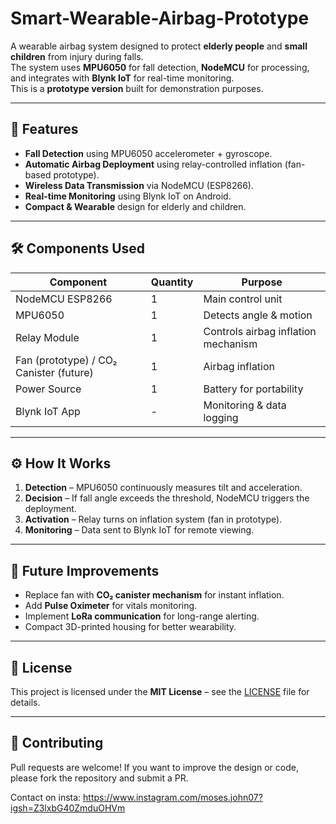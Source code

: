 # Smart-Wearable-Airbag-Prototype

A wearable airbag system designed to protect **elderly people** and **small children** from injury during falls.  
The system uses **MPU6050** for fall detection, **NodeMCU** for processing, and integrates with **Blynk IoT** for real-time monitoring.  
This is a **prototype version** built for demonstration purposes.

---

## 📌 Features
- **Fall Detection** using MPU6050 accelerometer + gyroscope.
- **Automatic Airbag Deployment** using relay-controlled inflation (fan-based prototype).
- **Wireless Data Transmission** via NodeMCU (ESP8266).
- **Real-time Monitoring** using Blynk IoT on Android.
- **Compact & Wearable** design for elderly and children.

---

## 🛠 Components Used
| Component | Quantity | Purpose |
|-----------|----------|---------|
| NodeMCU ESP8266 | 1 | Main control unit |
| MPU6050 | 1 | Detects angle & motion |
| Relay Module | 1 | Controls airbag inflation mechanism |
| Fan (prototype) / CO₂ Canister (future) | 1 | Airbag inflation |
| Power Source | 1 | Battery for portability |
| Blynk IoT App | - | Monitoring & data logging |

---
## ⚙ How It Works
1. **Detection** – MPU6050 continuously measures tilt and acceleration.
2. **Decision** – If fall angle exceeds the threshold, NodeMCU triggers the deployment.
3. **Activation** – Relay turns on inflation system (fan in prototype).
4. **Monitoring** – Data sent to Blynk IoT for remote viewing.

---

## 🚀 Future Improvements
- Replace fan with **CO₂ canister mechanism** for instant inflation.
- Add **Pulse Oximeter** for vitals monitoring.
- Implement **LoRa communication** for long-range alerting.
- Compact 3D-printed housing for better wearability.

---

## 📄 License
This project is licensed under the **MIT License** – see the [LICENSE](LICENSE) file for details.

---

## 🤝 Contributing
Pull requests are welcome! If you want to improve the design or code,  
please fork the repository and submit a PR.

Contact on insta: https://www.instagram.com/moses.john07?igsh=Z3lxbG40ZmduOHVm
